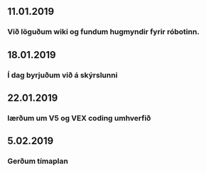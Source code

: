 ## 11.01.2019
### Við löguðum wiki og fundum hugmyndir fyrir róbotinn.

## 18.01.2019
### Í dag byrjuðum við á skýrslunni

## 22.01.2019
### lærðum um V5 og VEX coding umhverfið

## 5.02.2019
### Gerðum tímaplan

